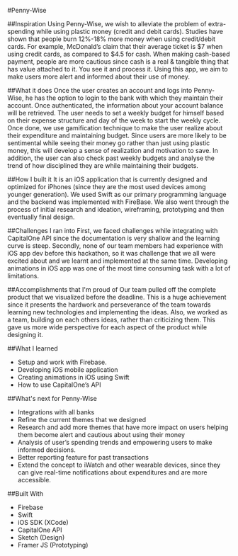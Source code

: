 #Penny-Wise

##Inspiration
Using Penny-Wise, we wish to alleviate the problem of extra-spending while using plastic money (credit and debit cards). Studies have shown that people burn 12%-18% more money when using credit/debit cards. For example, McDonald’s claim that their average ticket is $7 when using credit cards, as compared to $4.5 for cash. When making cash-based payment, people are more cautious since cash is a real & tangible thing that has value attached to it. You see it and process it. Using this app, we aim to make users more alert and informed about their use of money.

##What it does
Once the user creates an account and logs into Penny-Wise, he has the option to login to the bank with which they maintain their account. Once authenticated, the information about your account balance will be retrieved. The user needs to set a weekly budget for himself based on their expense structure and day of the week to start the weekly cycle. Once done, we use gamification technique to make the user realize about their expenditure and maintaining budget. Since users are more likely to be sentimental while seeing their money go rather than just using plastic money, this will develop a sense of realization and motivation to save. In addition, the user can also check past weekly budgets and analyse the trend of how disciplined they are while maintaining their budgets.

##How I built it
It is an iOS application that is currently designed and optimized for iPhones (since they are the most used devices among younger generation). We used Swift as our primary programming language and the backend was implemented with FireBase. We also went through the process of initial research and ideation, wireframing, prototyping and then eventually final design.

##Challenges I ran into
First, we faced challenges while integrating with CapitalOne API since the documentation is very shallow and the learning curve is steep. Secondly, none of our team members had experience with iOS app dev before this hackathon, so it was challenge that we all were excited about and we learnt and implemented at the same time. Developing animations in iOS app was one of the most time consuming task with a lot of limitations.

##Accomplishments that I'm proud of
Our team pulled off the complete product that we visualized before the deadline. This is a huge achievement since it presents the hardwork and perseverance of the team towards learning new technologies and implementing the ideas. Also, we worked as a team, building on each others ideas, rather than criticizing them. This gave us more wide perspective for each aspect of the product while designing it. 

##What I learned
- Setup and work with Firebase.
- Developing iOS mobile application
- Creating animations in iOS using Swift
- How to use CapitalOne’s API

##What's next for Penny-Wise
- Integrations with all banks
- Refine the current themes that we designed
- Research and add more themes that have more impact on users helping them become alert and cautious about using their money
- Analysis of user’s spending trends and empowering users to make informed decisions.
- Better reporting feature for past transactions
- Extend the concept to iWatch and other wearable devices, since they can give real-time notifications about expenditures and are more accessible.

##Built With
- Firebase
- Swift
- iOS SDK (XCode)
- CapitalOne API
- Sketch (Design)
- Framer JS (Prototyping)

